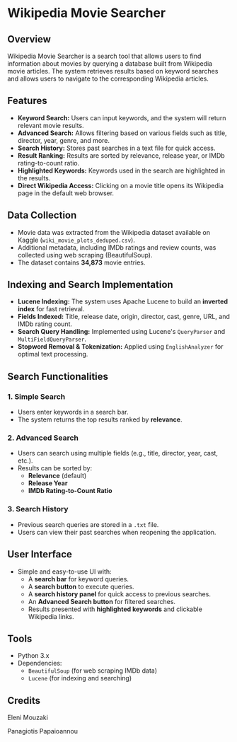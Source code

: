 # Wikipedia Movie Searcher

## Overview
Wikipedia Movie Searcher is a search tool that allows users to find information about movies by querying a database built from Wikipedia movie articles. The system retrieves results based on keyword searches and allows users to navigate to the corresponding Wikipedia articles.

## Features
- **Keyword Search:** Users can input keywords, and the system will return relevant movie results.
- **Advanced Search:** Allows filtering based on various fields such as title, director, year, genre, and more.
- **Search History:** Stores past searches in a text file for quick access.
- **Result Ranking:** Results are sorted by relevance, release year, or IMDb rating-to-count ratio.
- **Highlighted Keywords:** Keywords used in the search are highlighted in the results.
- **Direct Wikipedia Access:** Clicking on a movie title opens its Wikipedia page in the default web browser.

## Data Collection
- Movie data was extracted from the Wikipedia dataset available on Kaggle (`wiki_movie_plots_deduped.csv`).
- Additional metadata, including IMDb ratings and review counts, was collected using web scraping (BeautifulSoup).
- The dataset contains **34,873** movie entries.

## Indexing and Search Implementation
- **Lucene Indexing:** The system uses Apache Lucene to build an **inverted index** for fast retrieval.
- **Fields Indexed:** Title, release date, origin, director, cast, genre, URL, and IMDb rating count.
- **Search Query Handling:** Implemented using Lucene's `QueryParser` and `MultiFieldQueryParser`.
- **Stopword Removal & Tokenization:** Applied using `EnglishAnalyzer` for optimal text processing.

## Search Functionalities
### 1. Simple Search
- Users enter keywords in a search bar.
- The system returns the top results ranked by **relevance**.

### 2. Advanced Search
- Users can search using multiple fields (e.g., title, director, year, cast, etc.).
- Results can be sorted by:
  - **Relevance** (default)
  - **Release Year**
  - **IMDb Rating-to-Count Ratio**

### 3. Search History
- Previous search queries are stored in a `.txt` file.
- Users can view their past searches when reopening the application.

## User Interface
- Simple and easy-to-use UI with:
  - A **search bar** for keyword queries.
  - A **search button** to execute queries.
  - A **search history panel** for quick access to previous searches.
  - An **Advanced Search button** for filtered searches.
  - Results presented with **highlighted keywords** and clickable Wikipedia links.

## Tools
- Python 3.x
- Dependencies:
  - `BeautifulSoup` (for web scraping IMDb data)
  - `Lucene` (for indexing and searching)
    
## Credits
Eleni Mouzaki

Panagiotis Papaioannou
